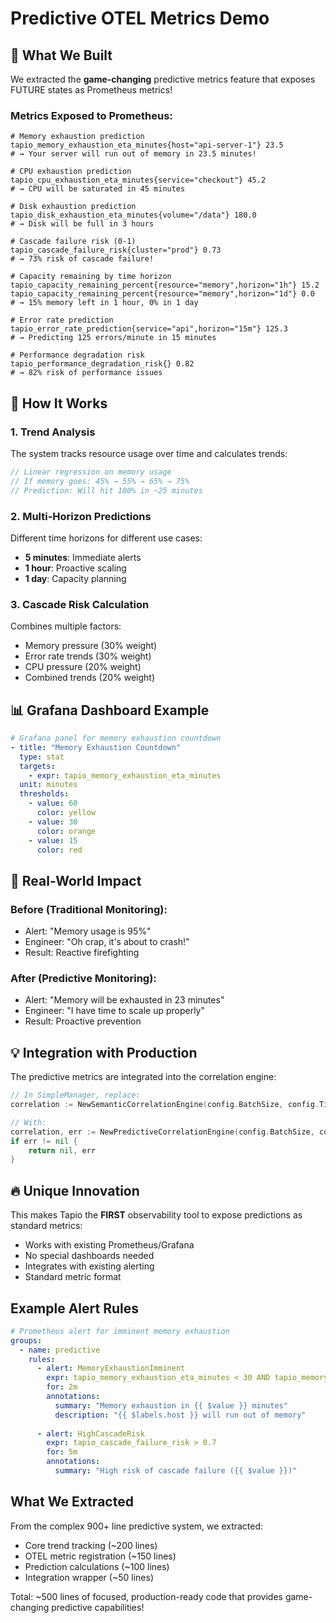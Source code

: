 # Predictive OTEL Metrics Demo

## 🔮 What We Built

We extracted the **game-changing** predictive metrics feature that exposes FUTURE states as Prometheus metrics!

### Metrics Exposed to Prometheus:

```prometheus
# Memory exhaustion prediction
tapio_memory_exhaustion_eta_minutes{host="api-server-1"} 23.5
# → Your server will run out of memory in 23.5 minutes!

# CPU exhaustion prediction  
tapio_cpu_exhaustion_eta_minutes{service="checkout"} 45.2
# → CPU will be saturated in 45 minutes

# Disk exhaustion prediction
tapio_disk_exhaustion_eta_minutes{volume="/data"} 180.0
# → Disk will be full in 3 hours

# Cascade failure risk (0-1)
tapio_cascade_failure_risk{cluster="prod"} 0.73
# → 73% risk of cascade failure!

# Capacity remaining by time horizon
tapio_capacity_remaining_percent{resource="memory",horizon="1h"} 15.2
tapio_capacity_remaining_percent{resource="memory",horizon="1d"} 0.0
# → 15% memory left in 1 hour, 0% in 1 day

# Error rate prediction
tapio_error_rate_prediction{service="api",horizon="15m"} 125.3
# → Predicting 125 errors/minute in 15 minutes

# Performance degradation risk
tapio_performance_degradation_risk{} 0.82
# → 82% risk of performance issues
```

## 🚀 How It Works

### 1. **Trend Analysis**
The system tracks resource usage over time and calculates trends:
```go
// Linear regression on memory usage
// If memory goes: 45% → 55% → 65% → 75%
// Prediction: Will hit 100% in ~25 minutes
```

### 2. **Multi-Horizon Predictions**
Different time horizons for different use cases:
- **5 minutes**: Immediate alerts
- **1 hour**: Proactive scaling
- **1 day**: Capacity planning

### 3. **Cascade Risk Calculation**
Combines multiple factors:
- Memory pressure (30% weight)
- Error rate trends (30% weight)  
- CPU pressure (20% weight)
- Combined trends (20% weight)

## 📊 Grafana Dashboard Example

```yaml
# Grafana panel for memory exhaustion countdown
- title: "Memory Exhaustion Countdown"
  type: stat
  targets:
    - expr: tapio_memory_exhaustion_eta_minutes
  unit: minutes
  thresholds:
    - value: 60
      color: yellow
    - value: 30
      color: orange
    - value: 15
      color: red
```

## 🎯 Real-World Impact

### Before (Traditional Monitoring):
- Alert: "Memory usage is 95%"
- Engineer: "Oh crap, it's about to crash!"
- Result: Reactive firefighting

### After (Predictive Monitoring):
- Alert: "Memory will be exhausted in 23 minutes"
- Engineer: "I have time to scale up properly"
- Result: Proactive prevention

## 💡 Integration with Production

The predictive metrics are integrated into the correlation engine:

```go
// In SimpleManager, replace:
correlation := NewSemanticCorrelationEngine(config.BatchSize, config.Timeout)

// With:
correlation, err := NewPredictiveCorrelationEngine(config.BatchSize, config.Timeout)
if err != nil {
    return nil, err
}
```

## 🔥 Unique Innovation

This makes Tapio the **FIRST** observability tool to expose predictions as standard metrics:
- Works with existing Prometheus/Grafana
- No special dashboards needed
- Integrates with existing alerting
- Standard metric format

## Example Alert Rules

```yaml
# Prometheus alert for imminent memory exhaustion
groups:
  - name: predictive
    rules:
      - alert: MemoryExhaustionImminent
        expr: tapio_memory_exhaustion_eta_minutes < 30 AND tapio_memory_exhaustion_eta_minutes > 0
        for: 2m
        annotations:
          summary: "Memory exhaustion in {{ $value }} minutes"
          description: "{{ $labels.host }} will run out of memory"
          
      - alert: HighCascadeRisk
        expr: tapio_cascade_failure_risk > 0.7
        for: 5m
        annotations:
          summary: "High risk of cascade failure ({{ $value }})"
```

## What We Extracted

From the complex 900+ line predictive system, we extracted:
- Core trend tracking (~200 lines)
- OTEL metric registration (~150 lines)
- Prediction calculations (~100 lines)
- Integration wrapper (~50 lines)

Total: ~500 lines of focused, production-ready code that provides game-changing predictive capabilities!